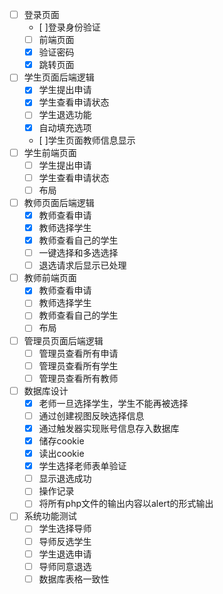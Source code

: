 - [ ] 登录页面
  - [ ]登录身份验证
  - [ ] 前端页面
  - [x] 验证密码
  - [x] 跳转页面
- [ ] 学生页面后端逻辑
  - [x] 学生提出申请
  - [x] 学生查看申请状态
  - [ ] 学生退选功能
  - [x] 自动填充选项
  - [ ]学生页面教师信息显示
- [ ] 学生前端页面
    - [ ] 学生提出申请
    - [ ] 学生查看申请状态
    - [ ] 布局
- [ ] 教师页面后端逻辑
    - [x] 教师查看申请
    - [x] 教师选择学生
    - [x] 教师查看自己的学生
    - [ ] 一键选择和多选选择
    - [ ] 退选请求后显示已处理
- [ ] 教师前端页面
    - [x] 教师查看申请
    - [ ] 教师选择学生
    - [ ] 教师查看自己的学生
    - [ ] 布局
- [ ] 管理员页面后端逻辑
    - [ ] 管理员查看所有申请
    - [ ] 管理员查看所有学生
    - [ ] 管理员查看所有教师
- [ ] 数据库设计
    -[x] 老师一旦选择学生，学生不能再被选择
    -[ ] 通过创建视图反映选择信息
    -[x] 通过触发器实现账号信息存入数据库
    -[x] 储存cookie
    -[x] 读出cookie
    -[x] 学生选择老师表单验证
    -[ ] 显示退选成功
    -[ ] 操作记录
    -[ ] 将所有php文件的输出内容以alert的形式输出
- [ ] 系统功能测试
    - [ ] 学生选择导师
    - [ ] 导师反选学生
    - [ ] 学生退选申请
    - [ ] 导师同意退选
    - [ ] 数据库表格一致性